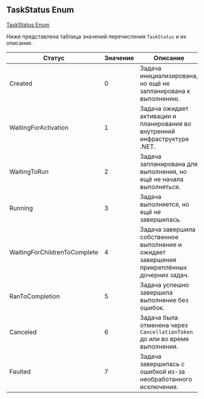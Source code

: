 ## TaskStatus Enum

[TaskStatus Enum](https://learn.microsoft.com/ru-ru/dotnet/api/system.threading.tasks.taskstatus?view=net-9.0)

Ниже представлена таблица значений перечисления `TaskStatus` и их описание.

| Статус                             | Значение | Описание                                                                                                                      |
|------------------------------------|----------|-------------------------------------------------------------------------------------------------------------------------------|
| Created                            | 0        | Задача инициализирована, но ещё не запланирована к выполнению.                                                                |
| WaitingForActivation               | 1        | Задача ожидает активации и планирования во внутренней инфраструктуре .NET.                                                   |
| WaitingToRun                       | 2        | Задача запланирована для выполнения, но ещё не начала выполняться.                                                            |
| Running                            | 3        | Задача выполняется, но ещё не завершилась.                                                                                    |
| WaitingForChildrenToComplete       | 4        | Задача завершила собственное выполнение и ожидает завершения прикреплённых дочерних задач.                                     |
| RanToCompletion                    | 5        | Задача успешно завершила выполнение без ошибок.                                                                               |
| Canceled                           | 6        | Задача была отменена через `CancellationToken` до или во время выполнения.                                                     |
| Faulted                            | 7        | Задача завершилась с ошибкой из-за необработанного исключения.                                                                 |
